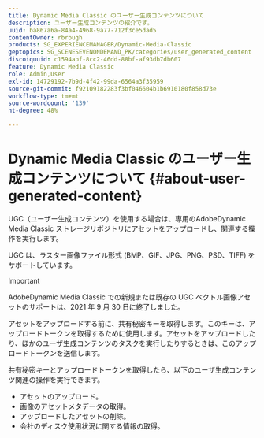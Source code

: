 ```yaml
---
title: Dynamic Media Classic のユーザー生成コンテンツについて
description: ユーザー生成コンテンツの紹介です。
uuid: ba867a6a-84a4-4968-9a77-712f3ce5dad5
contentOwner: rbrough
products: SG_EXPERIENCEMANAGER/Dynamic-Media-Classic
geptopics: SG_SCENESEVENONDEMAND_PK/categories/user_generated_content
discoiquuid: c1594abf-8cc2-46dd-88bf-af93db7db607
feature: Dynamic Media Classic
role: Admin,User
exl-id: 14729192-7b9d-4f42-99da-6564a3f35959
source-git-commit: f92109182283f3bf046604b1b6910180f858d73e
workflow-type: tm+mt
source-wordcount: '139'
ht-degree: 48%

---
```


# Dynamic Media Classic のユーザー生成コンテンツについて {#about-user-generated-content}

UGC（ユーザー生成コンテンツ）を使用する場合は、専用のAdobeDynamic Media Classic ストレージリポジトリにアセットをアップロードし、関連する操作を実行します。

UGC は、ラスター画像ファイル形式 (BMP、GIF、JPG、PNG、PSD、TIFF) をサポートしています。
<!-- * Vector: AI, EPS (EPS files from Adobe Illustrator 2018 are not supported), PDF (only when the PDF file is previously opened and saved in Adobe Illustrator CS6) -->

>[!IMPORTANT]
>
>AdobeDynamic Media Classic での新規または既存の UGC ベクトル画像アセットのサポートは、2021 年 9 月 30 日に終了しました。

アセットをアップロードする前に、共有秘密キーを取得します。このキーは、アップロードトークンを取得するために使用します。アセットをアップロードしたり、ほかのユーザ生成コンテンツのタスクを実行したりするときは、このアップロードトークンを送信します。

共有秘密キーとアップロードトークンを取得したら、以下のユーザ生成コンテンツ関連の操作を実行できます。

* アセットのアップロード。
* 画像のアセットメタデータの取得。
* アップロードしたアセットの削除。
* 会社のディスク使用状況に関する情報の取得。

